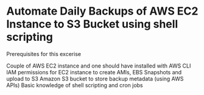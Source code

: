 # Automate Daily Backups of AWS EC2 Instance to S3 Bucket using shell scripting

Prerequisites for this excerise

Couple of AWS EC2 instance and one should have installed with AWS CLI
IAM permissions for EC2 instance to create AMIs, EBS Snapshots and upload to S3
Amazon S3 bucket to store backup metadata (using AWS APIs)
Basic knowledge of shell scripting and cron jobs
